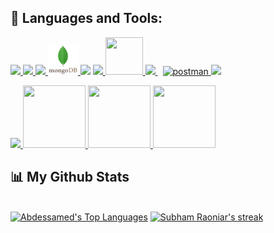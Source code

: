 ## 🚀 Languages and Tools:

<p align="left">
    <a href="https://www.w3.org/html/" target="_blank"> <img src="https://img.icons8.com/color/48/000000/html-5.png"/> </a>
    <a href="https://www.w3schools.com/css/" target="_blank"> <img src="https://img.icons8.com/color/48/000000/css3.png"/> </a> 
    <a href="https://developer.mozilla.org/en-US/docs/Web/JavaScript" target="_blank"> <img src="https://img.icons8.com/color/48/000000/javascript.png"/> </a>  
    <a href="https://www.mongodb.com/" target="_blank"> <img src="https://raw.githubusercontent.com/devicons/devicon/master/icons/mongodb/mongodb-original-wordmark.svg" alt="mongodb" width="48" height="48"/> </a> 
    <a href="https://www.php.net/" target="_blank"> <img src="https://img.icons8.com/fluency/50/000000/php.png"/></a>
    <a href="https://laravel.com/" target="_blank"> <img src="https://img.icons8.com/fluency/50/000000/laravel.png"/> </a>
    <a href="https://filamentphp.com/" target="_blank"> <img src="https://filamentphp.com/images/dog.svg" width="60" height="60"/> </a> 
    <a style="padding-right:8px;" href="https://www.mysql.com/" target="_blank"> <img src="https://img.icons8.com/fluent/50/000000/mysql-logo.png"/> </a>
    <a href="https://postman.com" target="_blank"> <img src="https://www.vectorlogo.zone/logos/getpostman/getpostman-icon.svg" alt="postman" width="45" height="45"/> </a>   
    <a href="https://git-scm.com/" target="_blank"> <img src="https://img.icons8.com/color/48/000000/git.png"/> </a> 
</p>
<p>
    <a href="https://vuejs.org/" target="_blank"> <img src="https://certification.vuejs.org/images/vue-badge.svg"/> </a>
    <a href="https://laravel-livewire.com/" target="_blank"> <img src="https://filamentphp.com/images/livewire.svg" width="100" height="100"/> </a> 
    <a href="https://alpinejs.dev/" target="_blank"> <img src="https://filamentphp.com/images/alpine.svg" width="100" height="100"/> </a> 
    <a href="https://tailwindcss.com/" target="_blank"> <img src="https://filamentphp.com/images/tailwind.svg" width="100" height="100"/> </a> 
</p>

## 📊 My Github Stats

  <br/>
  <a href="https://github.com/ibrahimBougaoua/github-readme-stats"><img alt="Abdessamed's Top Languages" src="https://github-readme-stats.vercel.app/api/top-langs/?username=ibrahimBougaoua&langs_count=8&count_private=true&layout=compact&theme=react&hide_border=true&bg_color=0D1117" /></a>
    <a href="https://github.com/ibrahimBougaoua/github-readme-streak-stats">
        <img title="🔥 Get streak stats for your profile at git.io/streak-stats" alt="Subham Raoniar's streak" src="https://github-readme-streak-stats.herokuapp.com/?user=ibrahimBougaoua&theme=black-ice&hide_border=true&stroke=0000&background=060A0CD0"/>
    </a>
  <br/>
